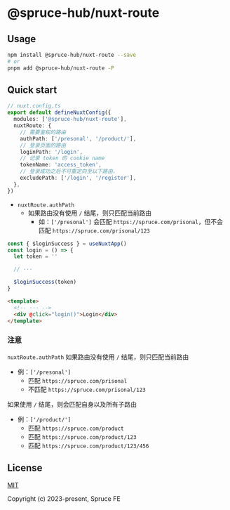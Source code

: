 # @spruce-hub/nuxt-route

## Usage

```bash
npm install @spruce-hub/nuxt-route --save
# or
pnpm add @spruce-hub/nuxt-route -P
```

## Quick start

```ts
// nuxt.config.ts
export default defineNuxtConfig({
  modules: ['@spruce-hub/nuxt-route'],
  nuxtRoute: {
    // 需要鉴权的路由
    authPath: ['/presonal', '/product/'],
    // 登录页面的路由
    loginPath: '/login',
    // 记录 token 的 cookie name
    tokenName: 'access_token',
    // 登录成功之后不可重定向至以下路由，
    excludePath: ['/login', '/register'],
  },
})
```

- `nuxtRoute.authPath`
  - 如果路由没有使用 `/` 结尾，则只匹配当前路由
    - 如：`['/presonal']` 会匹配 `https://spruce.com/prisonal`，但不会匹配 `https://spruce.com/prisonal/123`

```ts
const { $loginSuccess } = useNuxtApp()
const login = () => {
  let token = ''

  // ···

  $loginSuccess(token)
}
```

```html
<template>
  <!-- ··· -->
  <div @click="login()">Login</div>
</template>
```

### 注意

`nuxtRoute.authPath` 如果路由没有使用 `/` 结尾，则只匹配当前路由

- 例：`['/presonal']`
  - 匹配 `https://spruce.com/prisonal`
  - 不匹配 `https://spruce.com/prisonal/123`

如果使用 `/` 结尾，则会匹配自身以及所有子路由

- 例：`['/product/']`
  - 匹配 `https://spruce.com/product`
  - 匹配 `https://spruce.com/product/123`
  - 匹配 `https://spruce.com/product/123/456`

## License

[MIT](https://opensource.org/licenses/MIT)

Copyright (c) 2023-present, Spruce FE
